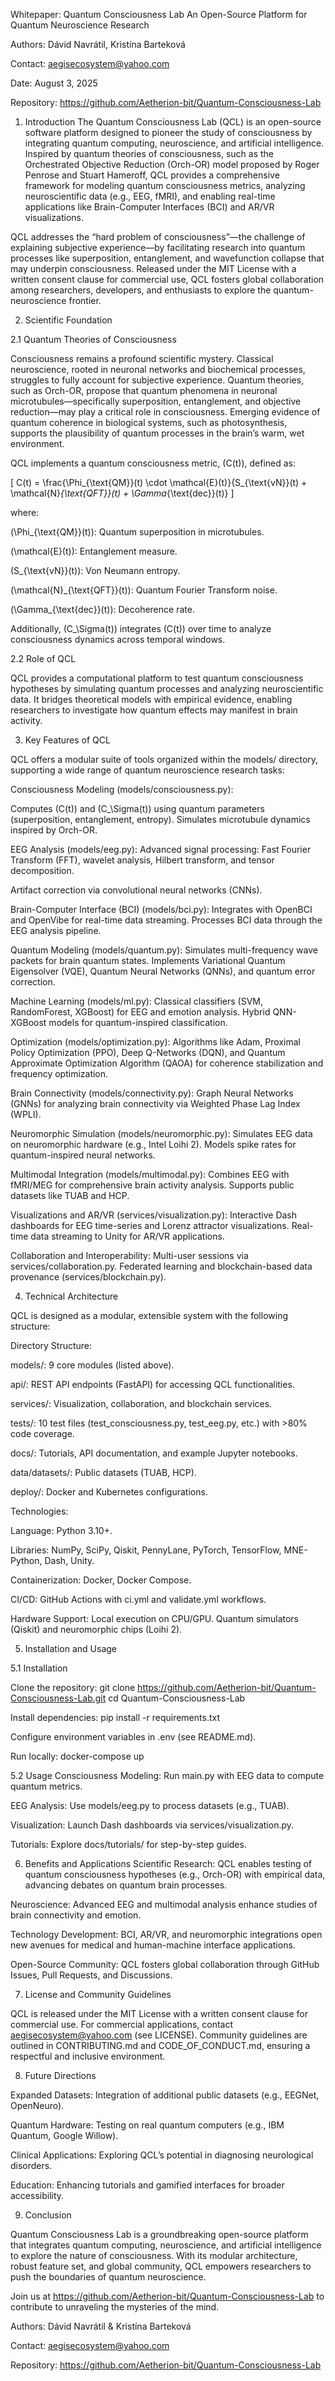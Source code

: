 Whitepaper: Quantum Consciousness Lab
An Open-Source Platform for Quantum Neuroscience Research

Authors: Dávid Navrátil, Kristína Barteková

Contact: aegisecosystem@yahoo.com

Date: August 3, 2025

Repository: https://github.com/Aetherion-bit/Quantum-Consciousness-Lab

1. Introduction
The Quantum Consciousness Lab (QCL) is an open-source software platform designed to pioneer the study of consciousness by integrating quantum computing, neuroscience, and artificial intelligence. Inspired by quantum theories of consciousness, such as the Orchestrated Objective Reduction (Orch-OR) model proposed by Roger Penrose and Stuart Hameroff, QCL provides a comprehensive framework for modeling quantum consciousness metrics, analyzing neuroscientific data (e.g., EEG, fMRI), and enabling real-time applications like Brain-Computer Interfaces (BCI) and AR/VR visualizations.

QCL addresses the “hard problem of consciousness”—the challenge of explaining subjective experience—by facilitating research into quantum processes like superposition, entanglement, and wavefunction collapse that may underpin consciousness. Released under the MIT License with a written consent clause for commercial use, QCL fosters global collaboration among researchers, developers, and enthusiasts to explore the quantum-neuroscience frontier.

2. Scientific Foundation

2.1 Quantum Theories of Consciousness

Consciousness remains a profound scientific mystery. Classical neuroscience, rooted in neuronal networks and biochemical processes, struggles to fully account for subjective experience. Quantum theories, such as Orch-OR, propose that quantum phenomena in neuronal microtubules—specifically superposition, entanglement, and objective reduction—may play a critical role in consciousness. Emerging evidence of quantum coherence in biological systems, such as photosynthesis, supports the plausibility of quantum processes in the brain’s warm, wet environment.

QCL implements a quantum consciousness metric, \(C(t)\), defined as:

\[
C(t) = \frac{\Phi_{\text{QM}}(t) \cdot \mathcal{E}(t)}{S_{\text{vN}}(t) + \mathcal{N}_{\text{QFT}}(t) + \Gamma_{\text{dec}}(t)}
\]

where:

\(\Phi_{\text{QM}}(t)\): Quantum superposition in microtubules.

\(\mathcal{E}(t)\): Entanglement measure.

\(S_{\text{vN}}(t)\): Von Neumann entropy.

\(\mathcal{N}_{\text{QFT}}(t)\): Quantum Fourier Transform noise.

\(\Gamma_{\text{dec}}(t)\): Decoherence rate.

Additionally, \(C_\Sigma(t)\) integrates \(C(t)\) over time to analyze consciousness dynamics across temporal windows.

2.2 Role of QCL

QCL provides a computational platform to test quantum consciousness hypotheses by simulating quantum processes and analyzing neuroscientific data. It bridges theoretical models with empirical evidence, enabling researchers to investigate how quantum effects may manifest in brain activity.

3. Key Features of QCL

QCL offers a modular suite of tools organized within the models/ directory, supporting a wide range of quantum neuroscience research tasks:

Consciousness Modeling (models/consciousness.py):

Computes \(C(t)\) and \(C_\Sigma(t)\) using quantum parameters (superposition, entanglement, entropy).
Simulates microtubule dynamics inspired by Orch-OR.

EEG Analysis (models/eeg.py):
Advanced signal processing: Fast Fourier Transform (FFT), wavelet analysis, Hilbert transform, and tensor decomposition.

Artifact correction via convolutional neural networks (CNNs).

Brain-Computer Interface (BCI) (models/bci.py):
Integrates with OpenBCI and OpenVibe for real-time data streaming.
Processes BCI data through the EEG analysis pipeline.

Quantum Modeling (models/quantum.py):
Simulates multi-frequency wave packets for brain quantum states.
Implements Variational Quantum Eigensolver (VQE), Quantum Neural Networks (QNNs), and quantum error correction.

Machine Learning (models/ml.py):
Classical classifiers (SVM, RandomForest, XGBoost) for EEG and emotion analysis.
Hybrid QNN-XGBoost models for quantum-inspired classification.

Optimization (models/optimization.py):
Algorithms like Adam, Proximal Policy Optimization (PPO), Deep Q-Networks (DQN), and Quantum Approximate Optimization Algorithm (QAOA) for coherence stabilization and frequency optimization.

Brain Connectivity (models/connectivity.py):
Graph Neural Networks (GNNs) for analyzing brain connectivity via Weighted Phase Lag Index (WPLI).

Neuromorphic Simulation (models/neuromorphic.py):
Simulates EEG data on neuromorphic hardware (e.g., Intel Loihi 2).
Models spike rates for quantum-inspired neural networks.

Multimodal Integration (models/multimodal.py):
Combines EEG with fMRI/MEG for comprehensive brain activity analysis.
Supports public datasets like TUAB and HCP.

Visualizations and AR/VR (services/visualization.py):
Interactive Dash dashboards for EEG time-series and Lorenz attractor visualizations.
Real-time data streaming to Unity for AR/VR applications.

Collaboration and Interoperability:
Multi-user sessions via services/collaboration.py.
Federated learning and blockchain-based data provenance (services/blockchain.py).

4. Technical Architecture

QCL is designed as a modular, extensible system with the following structure:

Directory Structure:

models/: 9 core modules (listed above).

api/: REST API endpoints (FastAPI) for accessing QCL functionalities.

services/: Visualization, collaboration, and blockchain services.

tests/: 10 test files (test_consciousness.py, test_eeg.py, etc.) with >80% code coverage.

docs/: Tutorials, API documentation, and example Jupyter notebooks.

data/datasets/: Public datasets (TUAB, HCP).

deploy/: Docker and Kubernetes configurations.

Technologies:

Language: Python 3.10+.

Libraries: NumPy, SciPy, Qiskit, PennyLane, PyTorch, TensorFlow, MNE-Python, Dash, Unity.

Containerization: Docker, Docker Compose.

CI/CD: GitHub Actions with ci.yml and validate.yml workflows.

Hardware Support:
Local execution on CPU/GPU.
Quantum simulators (Qiskit) and neuromorphic chips (Loihi 2).

5. Installation and Usage

5.1 Installation

Clone the repository:
git clone https://github.com/Aetherion-bit/Quantum-Consciousness-Lab.git
cd Quantum-Consciousness-Lab

Install dependencies:
pip install -r requirements.txt

Configure environment variables in .env (see README.md).

Run locally:
docker-compose up

5.2 Usage
Consciousness Modeling: Run main.py with EEG data to compute quantum metrics.

EEG Analysis: Use models/eeg.py to process datasets (e.g., TUAB).

Visualization: Launch Dash dashboards via services/visualization.py.

Tutorials: Explore docs/tutorials/ for step-by-step guides.

6. Benefits and Applications
Scientific Research: QCL enables testing of quantum consciousness hypotheses (e.g., Orch-OR) with empirical data, advancing debates on quantum brain processes.

Neuroscience: Advanced EEG and multimodal analysis enhance studies of brain connectivity and emotion.

Technology Development: BCI, AR/VR, and neuromorphic integrations open new avenues for medical and human-machine interface applications.

Open-Source Community: QCL fosters global collaboration through GitHub Issues, Pull Requests, and Discussions.

7. License and Community Guidelines

QCL is released under the MIT License with a written consent clause for commercial use. For commercial applications, contact aegisecosystem@yahoo.com (see LICENSE). Community guidelines are outlined in CONTRIBUTING.md and CODE_OF_CONDUCT.md, ensuring a respectful and inclusive environment.

8. Future Directions

Expanded Datasets: Integration of additional public datasets (e.g., EEGNet, OpenNeuro).

Quantum Hardware: Testing on real quantum computers (e.g., IBM Quantum, Google Willow).

Clinical Applications: Exploring QCL’s potential in diagnosing neurological disorders.

Education: Enhancing tutorials and gamified interfaces for broader accessibility.

9. Conclusion

Quantum Consciousness Lab is a groundbreaking open-source platform that integrates quantum computing, neuroscience, and artificial intelligence to explore the nature of consciousness. With its modular architecture, robust feature set, and global community, QCL empowers researchers to push the boundaries of quantum neuroscience. 

Join us at https://github.com/Aetherion-bit/Quantum-Consciousness-Lab to contribute to unraveling the mysteries of the mind.

Authors: Dávid Navrátil & Kristína Barteková

Contact: aegisecosystem@yahoo.com

Repository: https://github.com/Aetherion-bit/Quantum-Consciousness-Lab
